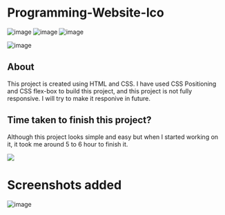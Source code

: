 # Programming-Website-lco

![image](https://img.shields.io/badge/iNeuron-Full--Stack%20JavaScript%20Web%20Development%20Course-blue)
![image](https://img.shields.io/badge/Hitesh%20Choudhry-LEARNCODE-brightgreen)
![image](https://img.shields.io/badge/HTML-CSS-orange)

![image](https://img.shields.io/badge/KUMAR-SARVESH-orange)

## About

This project is created using HTML and CSS. 
I have used CSS Positioning and CSS flex-box to build this project, and this project is not fully responsive. 
I will try to make it responive in future.

## Time taken to finish this project?

Although this project looks simple and easy but when I started working on it, it took me around 5 to 6 hour to finish it.

[<img src= "https://img.shields.io/badge/PROJECT LINK-20b?style=for-the-badge&logo=&logoColor=white" />](https://programming-web-lco.netlify.app/)

# Screenshots added
![image](https://user-images.githubusercontent.com/70770975/233789423-861119b0-2a24-4b55-b73d-3ca7bf20bea4.png)
